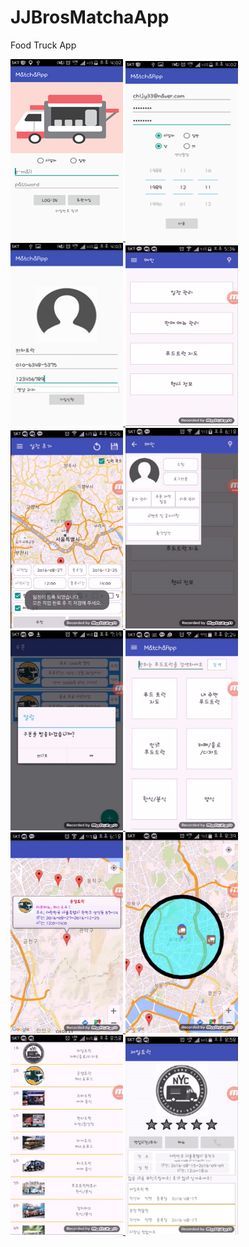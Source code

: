 # JJBrosMatchaApp
Food Truck App

<a href="url">
<img src="./etc/1.png" width="180" heigth="290">
<img src="./etc/2.png" width="180" heigth="290">
<img src="./etc/3.png" width="180" heigth="290">
<img src="./etc/4.png" width="180" heigth="290">
  </a>
<a>
<a href="url">
<img src="./etc/5.png" width="180" heigth="290">
<img src="./etc/6.png" width="180" heigth="290">
<img src="./etc/7.png" width="180" heigth="290">
<img src="./etc/8.png" width="180" heigth="290">
 </a>
<a href="url">
<img src="./etc/9.png" width="180" heigth="290">
<img src="./etc/10.png" width="180" heigth="290">
<img src="./etc/11.png" width="180" heigth="290">
<img src="./etc/12.png" width="180" heigth="290">
</a>
